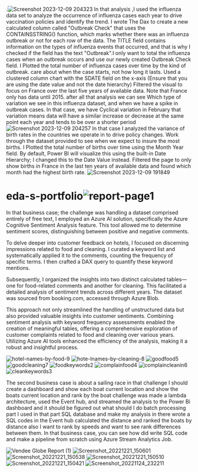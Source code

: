  .![Screenshot 2023-12-09 204323](https://github.com/edriska/eda-s-portfolio/assets/103993701/887fa7d2-4cb0-4228-8539-8ec453b17067)
In that analysis ,I used the influenza data set to analyze the occurrence of influenza cases each year to drive vaccination policies and identify the trend. I wrote The Dax to create a new calculated column called "Outbreak Check" that uses the CONTAINSSTRING() function, which marks whether there was an influenza outbreak or not for each row of the data.
The TITLE field contains information on the types of influenza events that occurred, and that is why I  checked if the field has the text "Outbreak".I only want to total the influenza cases when an outbreak occurs and use our newly created Outbreak Check field.
I Plotted the total number of influenza cases over time by the kind of outbreak. care about when the case starts, not how long it lasts.
Used a clustered column chart with the SDATE field on the x-axis (Ensure that you are using the date value and not the date hierarchy)
Filtered the visual to focus on France over the last five years of available data. Note that France only has data until 2015.
after all that analysis we can see Which type of variation we see in this influenza dataset, and when we have a spike in outbreak cases. In that case, we have
Cyclical variation in February that variation means data will have a similar increase or decrease at the same point each year and tends to be over a shorter period
![Screenshot 2023-12-09 204257](https://github.com/edriska/eda-s-portfolio/assets/103993701/e964d7fd-e70e-4e48-9474-c4b88fefbf87)
In that case I  analyzed the variance of birth rates in the countries we operate in to drive policy changes. Work through the dataset provided to see when we expect to insure the most births.
I Plotted the total number of births over time using the Month Year field.
By default, Power BI will visualize this using the built-in Date Hierarchy; I changed this to the Date Value instead.
Filtered the page to only show births in France in the last ten years of available data and found which month had the highest birth rate.
![Screenshot 2023-12-09 191849](https://github.com/edriska/eda-s-portfolio/assets/103993701/67ac7d25-402d-4a6e-86c8-2189c0189400)

# eda-s-portfolio![report-page1](https://github.com/edriska/eda-s-portfolio/assets/103993701/f2ded5a8-6f0b-4010-b3f7-6b00aa208995)
In that business case; the challenge was handling a dataset comprised entirely of free text, I employed an Azure AI solution, specifically the Azure Cognitive Sentiment Analysis feature. This tool allowed me to determine sentiment scores, distinguishing between positive and negative comments.

To delve deeper into customer feedback on hotels, I focused on discerning impressions related to food and cleaning. I curated a keyword list and systematically applied it to the comments, counting the frequency of specific terms. I then crafted a DAX query to quantify these keyword mentions.

Subsequently, I organized the insights into two distinct calculated tables—one for food-related comments and another for cleaning. This facilitated a detailed analysis of sentiment trends across different years. The dataset was sourced from booking.com, accessed through Azure Blob.

This approach not only streamlined the handling of unstructured data but also provided valuable insights into customer sentiments. Combining sentiment analysis with keyword frequency assessments enabled the creation of meaningful tables, offering a comprehensive exploration of customer complaints related to food and cleaning over various years. Utilizing Azure AI tools enhanced the efficiency of the analysis, making it a robust and insightful process.

![hotel-names-by-food-9](https://github.com/edriska/eda-s-portfolio/assets/103993701/28efd120-6b94-4365-9361-89a88af77435)
![hote-lnames-by-cleaning-8](https://github.com/edriska/eda-s-portfolio/assets/103993701/4b0b0157-9d21-4015-b539-34cfb859685e)
![goodfood5](https://github.com/edriska/eda-s-portfolio/assets/103993701/4f0aa6a1-d469-4963-b4be-f6bb8e8eb065)
![goodcleaning7](https://github.com/edriska/eda-s-portfolio/assets/103993701/40a01cc7-d592-4441-b84a-499edb8d3419)
![foodkeywords2](https://github.com/edriska/eda-s-portfolio/assets/103993701/7171850d-090d-4e26-a061-dae0e38aef07)
![complainfood4](https://github.com/edriska/eda-s-portfolio/assets/103993701/66521a9a-9106-488d-8fc3-6b23a62f1a48)
![complaincleanin6](https://github.com/edriska/eda-s-portfolio/assets/103993701/8eb2a5b4-bcab-4091-b311-ef5df5d0a71d)
![cleankeywords3](https://github.com/edriska/eda-s-portfolio/assets/103993701/e64a3df3-bfa7-4a23-8755-efc018b24279)

The second business case is about a sailing race in that challenge I should create a dashboard and show each boat current location and show the boats current location and rank by the boat challenge was made a lambda architecture, used the Event hub, and streamed the analysis to the Power Bi dashboard and it should be figured out what should I do batch processing part I used in that part SQL database and make my analysis in there wrote a SQL codes in the Event hub calculated the distance and ranked the boats by distance also I want to rank by speeds and want to see rank differences between them. In that business case, you can see how did write SQL code and make a pipeline from scratch using Azure Stream Analytics Job.

![Vendee Globe Report (1)](https://github.com/edriska/eda-s-portfolio/assets/103993701/c2c9e05d-5649-40a3-97f6-e5b3888a46fd)
![Screenshot_20221221_150601](https://github.com/edriska/eda-s-portfolio/assets/103993701/b66c5f58-dd44-443f-8298-46033a3d5b42)
![Screenshot_20221221_150538](https://github.com/edriska/eda-s-portfolio/assets/103993701/ac5cd314-1a4d-4c3b-b434-ecec8d0eb374)
![Screenshot_20221221_150510](https://github.com/edriska/eda-s-portfolio/assets/103993701/2a6142b7-ab53-4ca1-97f0-33edac3ba339)
![Screenshot_20221221_150421](https://github.com/edriska/eda-s-portfolio/assets/103993701/8762f49e-f1b5-49f9-9da0-7fb13d1de006)
![Screenshot_20221124_232211](https://github.com/edriska/eda-s-portfolio/assets/103993701/6cd9a125-378b-4730-bd5e-1f9d2a347d7d)
